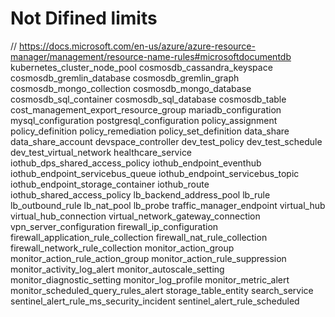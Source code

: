 # Not Difined limits

// https://docs.microsoft.com/en-us/azure/azure-resource-manager/management/resource-name-rules#microsoftdocumentdb
kubernetes_cluster_node_pool
cosmosdb_cassandra_keyspace
cosmosdb_gremlin_database
cosmosdb_gremlin_graph
cosmosdb_mongo_collection
cosmosdb_mongo_database
cosmosdb_sql_container
cosmosdb_sql_database
cosmosdb_table
cost_management_export_resource_group
mariadb_configuration
mysql_configuration
postgresql_configuration
policy_assignment
policy_definition
policy_remediation
policy_set_definition
data_share
data_share_account
devspace_controller
dev_test_policy
dev_test_schedule
dev_test_virtual_network
healthcare_service
iothub_dps_shared_access_policy
iothub_endpoint_eventhub
iothub_endpoint_servicebus_queue
iothub_endpoint_servicebus_topic
iothub_endpoint_storage_container
iothub_route
iothub_shared_access_policy
lb_backend_address_pool
lb_rule
lb_outbound_rule
lb_nat_pool
lb_probe
traffic_manager_endpoint
virtual_hub
virtual_hub_connection
virtual_network_gateway_connection
vpn_server_configuration
firewall_ip_configuration
firewall_application_rule_collection
firewall_nat_rule_collection
firewall_network_rule_collection
monitor_action_group
monitor_action_rule_action_group
monitor_action_rule_suppression
monitor_activity_log_alert
monitor_autoscale_setting
monitor_diagnostic_setting
monitor_log_profile
monitor_metric_alert
monitor_scheduled_query_rules_alert
storage_table_entity
search_service
sentinel_alert_rule_ms_security_incident
sentinel_alert_rule_scheduled

